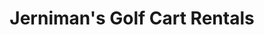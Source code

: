 ---
title: "Jerniman's Golf Cart Rentals"
url: /ocracoke/jernimans-golf-cart-rentals/
shop: storage rental
---